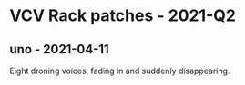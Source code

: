 # VCV Rack patches - 2021-Q2

## uno - 2021-04-11

Eight droning voices, fading in and suddenly disappearing.
